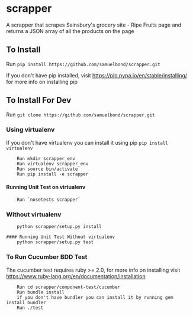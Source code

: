 # scrapper
A scrapper that scrapes Sainsbury's grocery site - Ripe Fruits page and returns a JSON array of all the products on the page

## To Install
   Run `pip install https://github.com/samuelbond/scrapper.git `

   If you don't have pip installed, visit https://pip.pypa.io/en/stable/installing/ for more info on installing pip

## To Install For Dev
   Run `git clone https://github.com/samuelbond/scrapper.git`

### Using virtualenv
   If you don't have virtualenv you can install it using pip `pip install virtualenv`

        Run mkdir scrapper_env
        Run virtualenv scrapper_env
        Run source bin/activate
        Run pip install -e scrapper

   #### Running Unit Test on virtualenv
        Run `nosetests scrapper`

### Without virtualenv
        python scrapper/setup.py install

    #### Running Unit Test Without virtualenv
        python scrapper/setup.py test

### To Run Cucumber BDD Test
   The cucumber test requires ruby >= 2.0, for more info on installing visit https://www.ruby-lang.org/en/documentation/installation

        Run cd scrapper/component-test/cucumber
        Run bundle install
        if you don't have bundler you can install it by running gem install bundler
        Run ./test
